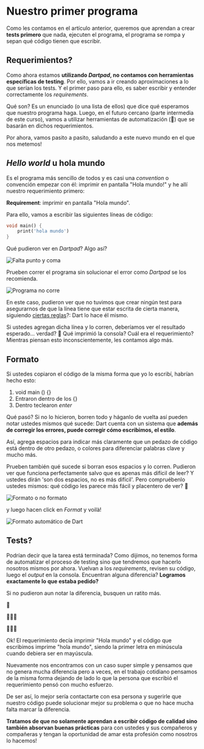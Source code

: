 # Nuestro primer programa

Como les contamos en el artículo anterior, queremos que aprendan a crear __tests primero__ que nada, ejecuten el programa, el programa se rompa y sepan qué código tienen que escribir.

## Requerimientos?

Como ahora estamos __utilizando _Dartpad_, no contamos con herramientas específicas de testing__. Por ello, vamos a ir creando aproximaciones a lo que serían los tests. Y el primer paso para ello, es saber escribir y entender correctamente los _requirements_.

Qué son? Es un enunciado (o una lista de ellos) que dice qué esperamos que nuestro programa haga. Luego, en el futuro cercano (parte intermedia de este curso), vamos a utilizar herramientas de automatización (🤤) que se basarán en dichos requerimientos.

Por ahora, vamos pasito a pasito, saludando a este nuevo mundo en el que nos metemos!

## _Hello world_ u hola mundo

Es el programa más sencillo de todos y es casi una _convention_ o convención empezar con él: imprimir en pantalla "Hola mundo!" y he allí nuestro requerimiento primero:

__Requirement__: imprimir en pantalla "Hola mundo".

Para ello, vamos a escribir las siguientes líneas de código:

```dart
void main() {
    print('hola mundo')
}
```

Qué pudieron ver en _Dartpad_? Algo así?

![Falta punto y coma](https://raw.githubusercontent.com/themonkslab/courses/main/dart/2.Dart_b%C3%A1sico/3.1_falta_punto_y_coma.png)

Prueben correr el programa sin solucionar el error como _Dartpad_ se los recomienda.

![Programa no corre](https://raw.githubusercontent.com/themonkslab/courses/main/dart/2.Dart_b%C3%A1sico/3.2_programa_no_corre_falta_punto_y_coma.png)

En este caso, pudieron ver que no tuvimos que crear ningún test para asegurarnos de que la línea tiene que estar escrita de cierta manera, siguiendo [ciertas reglas](https://dart.dev/guides/language/language-tour)?: Dart lo hace él mismo.

Si ustedes agregan dicha línea y lo corren, deberíamos ver el resultado esperado... verdad? 🤔 Qué imprimió la consola? Cuál era el requerimiento? Mientras piensan esto inconscientemente, les contamos algo más.

## Formato

Si ustedes copiaron el código de la misma forma que yo lo escribí, habrían hecho esto:

1. void main () {}
2. Entraron dentro de los {}
3. Dentro teclearon _enter_

Qué pasó? Si no lo hicieron, borren todo y háganlo de vuelta así pueden notar ustedes mismos qué sucede: Dart cuenta con un sistema que __además de corregir los errores, puede corregir cómo escribimos, el estilo__.

Así, agrega espacios para indicar más claramente que un pedazo de código está dentro de otro pedazo, o colores para diferenciar palabras clave y mucho más.

Prueben también qué sucede si borran esos espacios y lo corren. Pudieron ver que funciona perfectamente salvo que es apenas más difícil de leer? Y ustedes dirán 'son dos espacios, no es más difícil'. Pero compruébenlo ustedes mismos: qué código les parece más fácil y placentero de ver? 🤨

![Formato o no formato](https://raw.githubusercontent.com/themonkslab/courses/main/dart/2.Dart_b%C3%A1sico/3.4_no_formateado_vs_formateado.png)

 y luego hacen click en _Format_ y voilà!

![Formato automático de Dart](https://raw.githubusercontent.com/themonkslab/courses/main/dart/2.Dart_b%C3%A1sico/3.3_formato.png)

## Tests?

Podrían decir que la tarea está terminada? Como dijimos, no tenemos forma de automatizar el proceso de testing sino que tendremos que hacerlo nosotros mismos por ahora. Vuelvan a los _requirements_, revisen su código, luego el _output_ en la consola. Encuentran alguna diferencia? __Logramos exactamente lo que estaba pedido?__

Si no pudieron aun notar la diferencia, busquen un ratito más.

🤔

🤷🏻‍♂️

🤦🏻‍♂️

Ok! El requerimiento decía imprimir "Hola mundo" y el código que escribimos imprime "hola mundo", siendo la primer letra en minúscula cuando debiera ser en mayúscula.

Nuevamente nos encontramos con un caso super simple y pensamos que no genera mucha diferencia pero a veces, en el trabajo cotidiano pensamos de la misma forma dejando de lado lo que la persona que escribió el requerimiento pensó con mucho esfuerzo.

De ser así, lo mejor sería contactarte con esa persona y sugerirle que nuestro código puede solucionar mejor su problema o que no hace mucha falta marcar la diferencia.

__Tratamos de que no solamente aprendan a escribir código de calidad sino también absorvan buenas prácticas__ para con ustedes y sus compañeros y compañeras y tengan la oportunidad de amar esta profesión como nosotros lo hacemos!
